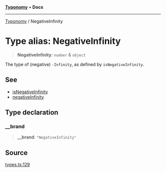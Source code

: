 [**Typonomy**](../README.md) • **Docs**

***

[Typonomy](../globals.md) / NegativeInfinity

# Type alias: NegativeInfinity

> **NegativeInfinity**: `number` & `object`

The type of (negative) `-Infinity`, as defined by `isNegativeInfinity`.

## See

 - [isNegativeInfinity](../functions/isNegativeInfinity.md)
 - [negativeInfinity](../variables/negativeInfinity.md)

## Type declaration

### \_\_brand

> **\_\_brand**: `"NegativeInfinity"`

## Source

[types.ts:129](https://github.com/softcraft-development/typonomy/blob/cee340f062935faae6d8d20bbf994df4a652481c/src/types.ts#L129)
